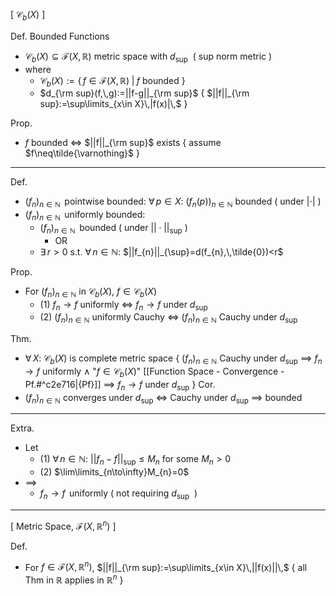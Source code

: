 
\[ $\mathcal{C}_b(X)$ ]

Def. Bounded Functions
- $\mathcal{C}_b(X)\subseteq\mathcal{F}(X,\,\mathbb{R})$  metric space with  $d_{\sup\,}$ ( sup norm metric )
- where
	- $\mathcal{C}_b(X):=\{\,f\in\mathcal{F}(X,\,\mathbb{R})\;|\;f$ bounded $\}$
	- $d_{\rm sup}(f,\,g):=||f-g||_{\rm sup}$                { $||f||_{\rm sup}:=\sup\limits_{x\in X}\,|f(x)|\,$ }

Prop.
- $f$ bounded $\iff$ $||f||_{\rm sup}$ exists   { assume $f\neq\tilde{\varnothing}$ }

---

Def.
- $(f_{n})_{n \in \mathbb{N}}\,$ pointwise bounded:  $\forall\,p\in X$:  $(f_{n}(p))_{n \in \mathbb{N}}$ bounded ( under $|\cdot|$ )
- $(f_{n})_{n \in \mathbb{N}}\,$ uniformly bounded:
	- $(f_{n})_{n \in \mathbb{N}}\,$ bounded ( under $||\cdot||_{\sup}$ )
		- OR
	- $\exists\,r >0$  s.t. $\forall\,n \in \mathbb{N}$:  $||f_{n}||_{\sup}=d(f_{n},\,\tilde{0})<r$

Prop.
- For $(f_{n})_{n \in\mathbb{N}}$ in $\mathcal{C}_{b}(X)$,  $f\in\mathcal{C}_{b}(X)$
	- (1) $f_{n}\to f$ uniformly $\iff$ $f_{n}\to f$ under $d_{\text{sup}}$
	- (2) $(f_{n})_{n \in \mathbb{N}}$ uniformly Cauchy $\iff$ $(f_{n})_{n \in \mathbb{N}}$ Cauchy under $d_{\text{sup}}$

Thm.
- $\forall\,X$:  $\mathcal{C}_{b}(X)$ is complete metric space
         { $(f_{n})_{n \in \mathbb{N}}$ Cauchy under $d_{\text{sup}}$
           $\implies$ $f_{n}\to f$ uniformly  $\land$  "$f\in\mathcal{C}_{b}(X)$"  [[Function Space - Convergence - Pf.#^c2e716|{Pf}]]
           $\implies$ $f_{n}\to f$ under $d_{\text{sup}}$                }
Cor.
- $(f_{n})_{n \in \mathbb{N}}$ converges under $d_{\text{sup}}$ $\iff$ Cauchy under $d_{\text{sup}}$ $\implies$ bounded

---

Extra.
- Let
	- (1)  $\forall\,n \in \mathbb{N}$:  $||f_{n}-f||_{\text{sup}}\leq M_{n}$  for some  $M_{n}>0$
	- (2)  $\lim\limits_{n\to\infty}M_{n}=0$
- $\implies$ 
	- $f_{n}\to f\,$ uniformly ( not requiring $d_{\sup\,}$ )

---


\[ Metric Space, $\mathcal{F}(X,\,\mathbb{R}^{n})$ ]

Def.
- For $f\in\mathcal{F}(X,\,\mathbb{R}^{n})$,  $||f||_{\rm sup}:=\sup\limits_{x\in X}\,||f(x)||\,$  { all Thm in $\mathbb{R}$ applies in $\mathbb{R}^{n}$ }


